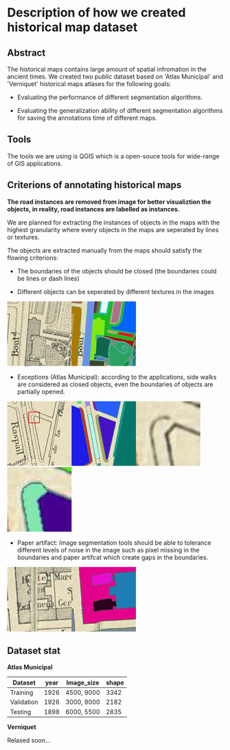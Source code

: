 # Description of how we created historical map dataset

## Abstract

The historical maps contains large amount of spatial infromation in the ancient times.
We created two public dataset based on 'Atlas Municipal' and 'Verniquet' historical maps atlases for the following goals:

- Evaluating the performance of different segmentation algorithms.

- Evaluating the generalization ability of different segmentation algorithms for saving the annotations time of different maps.

## Tools

The tools we are using is QGIS which is a open-souce tools for wide-range of GIS applications.

## Criterions of annotating historical maps

**The road instances are removed from image for better visualiztion the objects, in reality, road instances are labelled as instances.**

We are planned for extracting the instances of objects in the maps with the highest granularity where every objects in the maps are seperated by lines or textures.

The objects are extracted manually from the maps should satisfy the flowing criterions:

- The boundaries of the objects should be closed (the boundaries could be lines or dash lines)

- Different objects can be seperated by different textures in the images

<img src="./fig/image_texture.jpg" alt="drawing" width="150"/><img src="./fig/gt_label_texture.jpg" alt="drawing" width="150"/>

- Exceptions (Atlas Municipal): according to the applications, side walks are considered as closed objects, even the boundaries of objects are partially opened.

<img src="./fig/image.jpg" alt="drawing" width="150"/><img src="./fig/gt_label.jpg" alt="drawing" width="150"/><img src="./fig/image_zoom.jpg" alt="drawing" width="150"/><img src="./fig/gt_label_zoom.jpg" alt="drawing" width="150"/>

- Paper artifact: Image segmentation tools should be able to tolerance different levels of noise in the image such as pixel missing in the boundaries and paper artifcat which create gaps in the boundaries.

<img src="./fig/image_artifact.jpg" alt="drawing" width="150"/><img src="./fig/gt_label_artifact.jpg" alt="drawing" width="150"/>

## Dataset stat

**Atlas Municipal**

| Dataset  | year   | Image_size |  shape  |
|----------|--------|:-----:|-------|
| Training      | 1926 | 4500, 9000 | 3342 |
| Validation    | 1926 | 3000, 9000 | 2182 |
| Testing       | 1898 | 6000, 5500 | 2835 | 

**Verniquet**

Relased soon...
